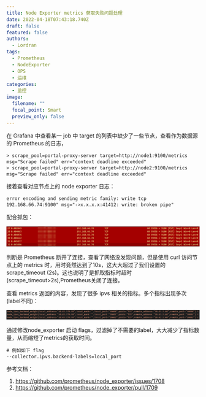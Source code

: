 ```yaml
---
title: Node Exporter metrics 获取失败问题处理
date: 2022-04-18T07:43:18.740Z
draft: false
featured: false
authors:
  - Lordran
tags:
  - Prometheus
  - NodeExporter
  - OPS
  - 运维
categories:
  - 监控
image:
  filename: ""
  focal_point: Smart
  preview_only: false
---
```

在 Grafana 中查看某一 job 中 target 的列表中缺少了一些节点，查看作为数据源的 Prometheus 的日志，

```shell
> scrape_pool=portal-proxy-server target=http://node1:9100/metrics msg="Scrape failed" err="context deadline exceeded"
> scrape_pool=portal-proxy-server target=http://node2:9100/metrics msg="Scrape failed" err="context deadline exceeded"
```

接着查看对应节点上的 node exporter 日志：

```shell
error encoding and sending metric family: write tcp 192.168.66.74:9100" msg="->x.x.x.x:41412: write: broken pipe"
```

配合抓包：

![](nodeexporter.png)

判断是 Prometheus 断开了连接，查看了网络没发现问题，但是使用 curl 访问节点上的 metrics 时，用时竟然达到了10s，这大大超过了我们设置的 scrape_timeout (2s)。这也说明了是抓取指标时超时(scrape_timeout>2s),Prometheus关闭了连接。

查看 metrics 返回的内容，发现了很多 ipvs 相关的指标。多个指标出现多次(label不同)：

![](metrics2.png)



通过修改node_exporter 启动 flags，过滤掉了不需要的label，大大减少了指标数量，从而缩短了metrics的获取时间。

```shell
# 例如如下 flag
--collector.ipvs.backend-labels=local_port
```

参考文档：

1. https://github.com/prometheus/node_exporter/issues/1708
2. https://github.com/prometheus/node_exporter/pull/1709
